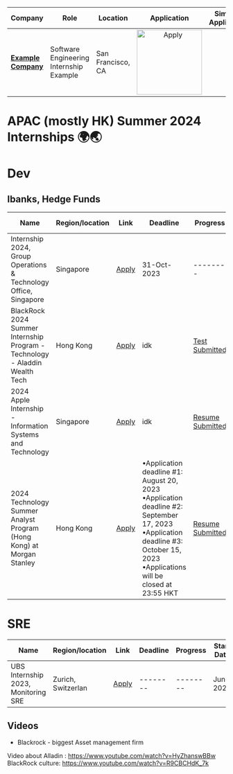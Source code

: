 | Company                 | Role                                    | Location          |                             Application                             | Simplify Application |
| ----------------------- | --------------------------------------- | ----------------- | :-----------------------------------------------------------------: | :------------------: |
| **[Example Company]()** | Software Engineering Internship Example | San Francisco, CA | <img src="https://i.imgur.com/5JF7mJI.png" width="150" alt="Apply"> |                      |

# APAC (mostly HK) Summer 2024 Internships 🌍🌏

# Dev

## Ibanks, Hedge Funds

| Name                                                                        | Region/location | Link                                                                                                                                                                         | Deadline                                                                                                                                                                                      | Progress                                                                                                                                             | Start Date | Others                                                                                                                                                      |
| --------------------------------------------------------------------------- | --------------- | ---------------------------------------------------------------------------------------------------------------------------------------------------------------------------- | --------------------------------------------------------------------------------------------------------------------------------------------------------------------------------------------- | ---------------------------------------------------------------------------------------------------------------------------------------------------- | ---------- | ----------------------------------------------------------------------------------------------------------------------------------------------------------- |
| Internship 2024, Group Operations & Technology Office, Singapore            | Singapore       | [Apply](https://jobs.ubs.com/TGnewUI/Search/home/HomeWithPreLoad?partnerid=25008&siteid=5131&PageType=searchResults&SearchType=linkquery&LinkID=6558#jobDetails=282897_5131) | 31-Oct-2023                                                                                                                                                                                   | --------                                                                                                                                             | June 2023  | -----                                                                                                                                                       |
| BlackRock 2024 Summer Internship Program - Technology - Aladdin Wealth Tech | Hong Kong       | [Apply](https://blackrock.tal.net/vx/lang-en-GB/mobile-0/brand-3/user-1762833/xf-10a23d860253/candidate/so/pm/1/pl/1/opp/7889-Summer-Internship-Program-APAC/en-GB)          | idk                                                                                                                                                                                           | [Test Submitted](https://blackrock.tal.net/vx/lang-en-GB/mobile-0/brand-3/user-1762833/xf-10a23d860253/candidate/eform/3219415/save_page)            | June 2023  | [All programs, Analyst as well](https://blackrock.tal.net/vx/lang-en-GB/mobile-0/brand-3/user-1762833/xf-10a23d860253/candidate/jobboard/vacancy/1/adv/)    |
| 2024 Apple Internship - Information Systems and Technology                  | Singapore       | [Apply](https://jobs.apple.com/en-us/search?location=united-states-USA)                                                                                                      | idk                                                                                                                                                                                           | [Resume Submitted](https://blackrock.tal.net/vx/lang-en-GB/mobile-0/brand-3/user-1762833/xf-10a23d860253/candidate/eform/3219415/save_page)          | June 2023  | [All programs, Analyst as well](https://jobs.apple.com/en-us/search?location=united-states-USA)                                                             |
| 2024 Technology Summer Analyst Program (Hong Kong) at Morgan Stanley        | Hong Kong       | [Apply](https://morganstanley.tal.net/vx/brand-0/candidate/so/pm/1/pl/1/opp/16134-2024-Technology-Summer-Analyst-Program-Hong-Kong/en-GB)                                    | •Application deadline #1: August 20, 2023 </br> •Application deadline #2: September 17, 2023 </br> •Application deadline #3: October 15, 2023 </br> •Applications will be closed at 23:55 HKT | [Resume Submitted](https://morganstanley.tal.net/vx/brand-0/candidate/so/pm/1/pl/1/opp/16134-2024-Technology-Summer-Analyst-Program-Hong-Kong/en-GB) | June 2023  | [All Tech](https://morganstanley.tal.net/vx/lang-en-GB/mobile-0/brand-2/candidate/jobboard/vacancy/1/adv/?ftq=%222024+Technology+Summer+Analyst+Program%22) |

# SRE

| Name                                | Region/location    | Link                                                                                                                                                                         | Deadline | Progress | Start Date |
| ----------------------------------- | ------------------ | ---------------------------------------------------------------------------------------------------------------------------------------------------------------------------- | -------- | -------- | ---------- |
| UBS Internship 2023, Monitoring SRE | Zurich, Switzerlan | [Apply](https://jobs.ubs.com/TGnewUI/Search/home/HomeWithPreLoad?partnerid=25008&siteid=5131&PageType=searchResults&SearchType=linkquery&LinkID=6558#jobDetails=278404_5131) | -------- | -------- | June 2023  |

## Videos

- Blackrock - biggest Asset management firm

Video about Alladin : https://www.youtube.com/watch?v=HyZhanswBBw
BlackRock culture: https://www.youtube.com/watch?v=R9CBCHdK_7k
